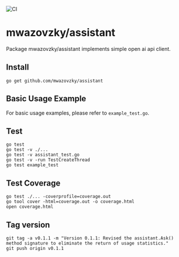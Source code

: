 ![CI](https://github.com/mwazovzky/assistant/actions/workflows/test.yml/badge.svg)

# mwazovzky/assistant

Package mwazovzky/assistant implements simple open ai api client.

## Install

```
go get github.com/mwazovzky/assistant
```

## Basic Usage Example

For basic usage examples, please refer to `example_test.go`.

## Test

```
go test
go test -v ./...
go test -v assistant_test.go
go test -v -run TestCreateThread
go test example_test
```

## Test Coverage

```
go test ./... -coverprofile=coverage.out
go tool cover -html=coverage.out -o coverage.html
open coverage.html
```

## Tag version

```
git tag -a v0.1.1 -m "Version 0.1.1: Revised the assistant.Ask() method signature to eliminate the return of usage statistics."
git push origin v0.1.1
```
